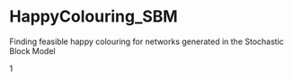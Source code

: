 # HappyColouring_SBM
Finding feasible happy colouring for networks generated in the Stochastic Block Model


1

